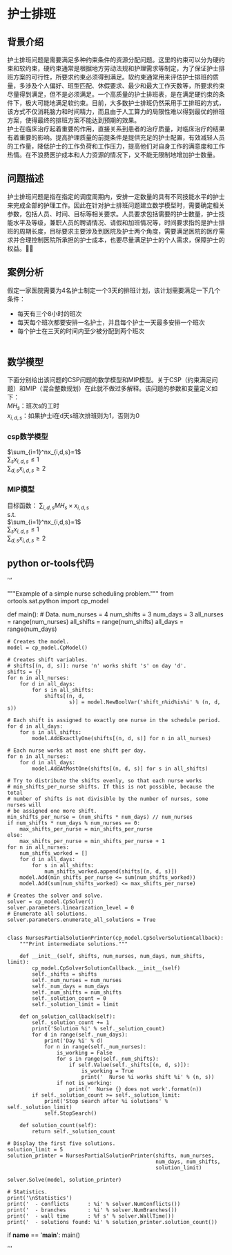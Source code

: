 <head>
    <script src="https://cdn.mathjax.org/mathjax/latest/MathJax.js?config=TeX-AMS-MML_HTMLorMML" type="text/javascript"></script>
    <script type="text/x-mathjax-config">
        MathJax.Hub.Config({
            tex2jax: {
            skipTags: ['script', 'noscript', 'style', 'textarea', 'pre'],
            inlineMath: [['$','$']]
            }
        });
    </script>
</head>

# 护士排班       
## 背景介绍    
护士排班问题是需要满足多种约束条件的资源分配问题。这里的约束可以分为硬约束和软约束，硬约束通常是根据地方劳动法规和护理需求等制定，为了保证护士排班方案的可行性，所要求约束必须得到满足。软约束通常用来评估护士排班的质量，多涉及个人偏好、班型匹配、休假要求、最少和最大工作天数等，所要求约束尽量得到满足，但不是必须满足。一个高质量的护士排班表，是在满足硬约束的条件下，极大可能地满足软约束。目前，大多数护士排班仍然采用手工排班的方式，该方式不仅消耗脑力和时间精力，而且由于人工算力的局限性难以得到最优的排班方案，使得最终的排班方案不能达到预期的效果。   
护士在临床治疗起着重要的作用，直接关系到患者的治疗质量，对临床治疗的结果有着重要的影响。提高护理质量的前提条件是提供充足的护士配置，有效减轻人员的工作量，降低护士的工作负荷和工作压力，提高他们对自身工作的满意度和工作热情。在不浪费医护成本和人力资源的情况下，又不能无限制地增加护士数量。
## 问题描述    
护士排班问题是指在指定的调度周期内，安排一定数量的具有不同技能水平的护士来完成全部的护理工作。因此在针对护士排班问题建立数学模型时，需要确定相关参数，包括人员、时间、目标等相关要求。人员要求包括需要的护士数量，护士技能水平及等级，兼职人员的聘请情况、请假和加班情况等，时间要求指的是护士排班的周期长度，目标要求主要涉及到医院及护士两个角度，需要满足医院的医疗需求并合理控制医院所承担的护士成本，也要尽量满足护士的个人需求，保障护士的权益。
## 案例分析    
假定一家医院需要为4名护士制定一个3天的排班计划，该计划需要满足一下几个条件：   
- 每天有三个8小时的班次
- 每天每个班次都要安排一名护士，并且每个护士一天最多安排一个班次
- 每个护士在三天的时间内至少被分配到两个班次    
&nbsp;
## 数学模型
下面分别给出该问题的CSP问题的数学模型和MIP模型。关于CSP（约束满足问题）和MIP（混合整数规划）在此就不做过多解释。该问题的参数和变量定义如下：    
$MH_s$：班次s的工时   
$x_{i,d,s}$：如果护士i在d天s班次排班则为1，否则为0    
### **csp数学模型**   
$\sum_{i=1}^nx_{i,d,s}=1$   
$\sum_{s}x_{i,d,s}\leq1$    
$\sum_{d,s}x_{i,d,s}\geq2$   
### **MIP模型**     
目标函数：  $\sum_{i,d,s}MH_s \times x_{i,d,s}$     
s.t.      
$\sum_{i=1}^nx_{i,d,s}=1$   
$\sum_{s}x_{i,d,s}\leq1$   
$\sum_{d,s}x_{i,d,s}\geq2$    
## python or-tools代码
’‘’   

"""Example of a simple nurse scheduling problem."""
from ortools.sat.python import cp_model


def main():
    # Data.
    num_nurses = 4
    num_shifts = 3
    num_days = 3
    all_nurses = range(num_nurses)
    all_shifts = range(num_shifts)
    all_days = range(num_days)

    # Creates the model.
    model = cp_model.CpModel()

    # Creates shift variables.
    # shifts[(n, d, s)]: nurse 'n' works shift 's' on day 'd'.
    shifts = {}
    for n in all_nurses:
        for d in all_days:
            for s in all_shifts:
                shifts[(n, d,
                        s)] = model.NewBoolVar('shift_n%id%is%i' % (n, d, s))

    # Each shift is assigned to exactly one nurse in the schedule period.
    for d in all_days:
        for s in all_shifts:
            model.AddExactlyOne(shifts[(n, d, s)] for n in all_nurses)

    # Each nurse works at most one shift per day.
    for n in all_nurses:
        for d in all_days:
            model.AddAtMostOne(shifts[(n, d, s)] for s in all_shifts)

    # Try to distribute the shifts evenly, so that each nurse works
    # min_shifts_per_nurse shifts. If this is not possible, because the total
    # number of shifts is not divisible by the number of nurses, some nurses will
    # be assigned one more shift.
    min_shifts_per_nurse = (num_shifts * num_days) // num_nurses
    if num_shifts * num_days % num_nurses == 0:
        max_shifts_per_nurse = min_shifts_per_nurse
    else:
        max_shifts_per_nurse = min_shifts_per_nurse + 1
    for n in all_nurses:
        num_shifts_worked = []
        for d in all_days:
            for s in all_shifts:
                num_shifts_worked.append(shifts[(n, d, s)])
        model.Add(min_shifts_per_nurse <= sum(num_shifts_worked))
        model.Add(sum(num_shifts_worked) <= max_shifts_per_nurse)

    # Creates the solver and solve.
    solver = cp_model.CpSolver()
    solver.parameters.linearization_level = 0
    # Enumerate all solutions.
    solver.parameters.enumerate_all_solutions = True


    class NursesPartialSolutionPrinter(cp_model.CpSolverSolutionCallback):
        """Print intermediate solutions."""

        def __init__(self, shifts, num_nurses, num_days, num_shifts, limit):
            cp_model.CpSolverSolutionCallback.__init__(self)
            self._shifts = shifts
            self._num_nurses = num_nurses
            self._num_days = num_days
            self._num_shifts = num_shifts
            self._solution_count = 0
            self._solution_limit = limit

        def on_solution_callback(self):
            self._solution_count += 1
            print('Solution %i' % self._solution_count)
            for d in range(self._num_days):
                print('Day %i' % d)
                for n in range(self._num_nurses):
                    is_working = False
                    for s in range(self._num_shifts):
                        if self.Value(self._shifts[(n, d, s)]):
                            is_working = True
                            print('  Nurse %i works shift %i' % (n, s))
                    if not is_working:
                        print('  Nurse {} does not work'.format(n))
            if self._solution_count >= self._solution_limit:
                print('Stop search after %i solutions' % self._solution_limit)
                self.StopSearch()

        def solution_count(self):
            return self._solution_count

    # Display the first five solutions.
    solution_limit = 5
    solution_printer = NursesPartialSolutionPrinter(shifts, num_nurses,
                                                    num_days, num_shifts,
                                                    solution_limit)

    solver.Solve(model, solution_printer)

    # Statistics.
    print('\nStatistics')
    print('  - conflicts      : %i' % solver.NumConflicts())
    print('  - branches       : %i' % solver.NumBranches())
    print('  - wall time      : %f s' % solver.WallTime())
    print('  - solutions found: %i' % solution_printer.solution_count())


if __name__ == '__main__':
    main()

‘’‘   



